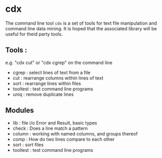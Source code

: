 # cdx

The command line tool `cdx` is a set of tools for text file manipulation
and command line data mining.
It is hoped that the associated library will be useful for theid party tools.

## Tools :
e.g. "cdx cut" or "cdx cgrep" on the command line

- cgrep : select lines of text from a file
- cut : rearrange columns within lines of text
- sort : rearrange lines within files
- tooltest : test command line programs
- uniq : remove duplicate lines

## Modules
- lib : file i/o Error and Result, basic types
- check : Does a line match a pattern
- column : working with named columns, and groups thereof
- comp : How do two lines compare to each other
- sort : sort files
- tooltest : test command line programs
